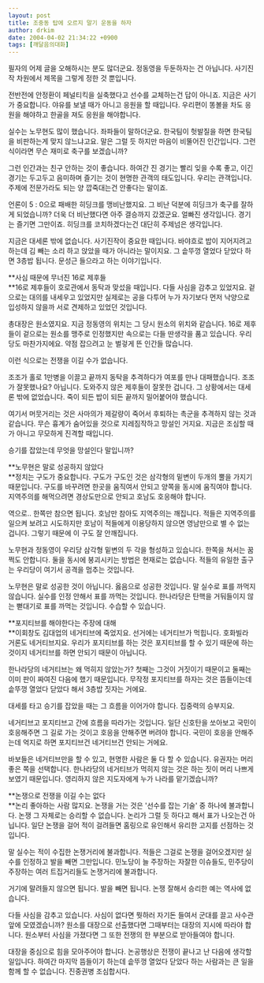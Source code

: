 ```yaml
---
layout: post
title: 조중동 탑에 오르지 말기 운동을 하자
author: drkim
date: 2004-04-02 21:34:22 +0900
tags: [깨달음의대화]
---
```

필자의 어제 글을 오해하시는 분도 많더군요. 정동영을 두둔하자는 건 아닙니다. 사기진작 차원에서 제목을 그렇게 정한 것 뿐입니다. 

전반전에 안정환이 페널티킥을 실축했다고 선수를 교체하는건 답이 아니죠. 지금은 사기가 중요합니다. 야유를 보낼 때가 아니고 응원을 할 때입니다. 우리편이 똥볼을 차도 응원을 해야하고 한골을 져도 응원을 해야합니다. 

실수는 노무현도 많이 했습니다. 좌파들이 말하더군요. 한국팀이 헛발질을 하면 한국팀을 비판하는게 맞지 않느냐고요. 말은 그럴 듯 하지만 마음이 비뚤어진 인간입니다. 그런 식이라면 무슨 재미로 축구를 보겠습니까?

그런 인간과는 친구 안하는 것이 좋습니다. 하여간 진 경기는 빨리 잊을 수록 좋고, 이긴 경기는 두고두고 음미하며 즐기는 것이 현명한 관객의 태도입니다. 우리는 관객입니다. 주제에 전문가라도 되는 양 깝죽대는건 안좋다는 말이죠.

언론이 5 : 0으로 패배한 히딩크를 맹비난했지요. 그 비난 덕분에 히딩크가 축구를 잘하게 되었습니까? 더욱 더 비난했다면 아주 결승까지 갔겠군요. 얼빠진 생각입니다. 경기는 즐기면 그만이죠. 히딩크를 코치하겠다는건 대단히 주제넘은 생각입니다. 

지금은 대세론 밖에 없습니다. 사기진작이 중요한 때입니다. 바야흐로 밥이 지어지려고 하는데 김 빼는 소리 하고 앉았을 때가 아니라는 말이지요. 그 솥뚜껑 열었다 닫았다 하면 3층밥 됩니다. 문성근 들으라고 하는 이야기입니다. 

**사심 때문에 무너진 16로 제후들  
**16로 제후들이 호로관에서 동탁과 맞섰을 때입니다. 다들 사심을 감추고 있었지요. 겉으로는 대의를 내세우고 있었지만 실제로는 공을 다투어 누가 자기보다 먼저 낙양으로 입성하지 않을까 서로 견제하고 있었던 것입니다. 

총대장은 원소였지요. 지금 정동영의 위치는 그 당시 원소의 위치와 같습니다. 16로 제후들이 겉으로는 원소를 맹주로 인정했지만 속으로는 다들 딴생각을 품고 있습니다. 우리당도 마찬가지에요. 약점 잡으려고 눈 벌겋게 뜬 인간들 많습니다. 

이런 식으로는 전쟁을 이길 수가 없습니다. 

조조가 홀로 1만병을 이끌고 끝까지 동탁을 추격하다가 여포를 만나 대패했습니다. 조조가 잘못했나요? 아닙니다. 도와주지 않은 제후들이 잘못한 겁니다. 그 상황에서는 대세론 밖에 없었습니다. 죽이 되든 밥이 되든 끝까지 밀어붙어야 했습니다. 

여기서 머뭇거리는 것은 사마의가 제갈량이 죽어서 후퇴하는 촉군을 추격하지 않는 것과 같습니다. 무슨 흉계가 숨어있을 것으로 지레짐작하고 망설인 거지요. 지금은 조심할 때가 아니고 무모하게 진격할 때입니다. 

승기를 잡았는데 무엇을 망설인다 말입니까?

**노무현은 말로 성공하지 않았다  
**정치는 구도가 중요합니다. 구도가 구도인 것은 삼각형의 밑변이 두개의 뿔을 가지기 때문입니다. 구도를 바꾸려면 한곳을 움직여서 안되고 양쪽을 동시에 움직여야 합니다. 지역주의를 해먹으려면 경상도만으로 안되고 호남도 호응해야 합니다. 

역으로.. 한쪽만 참으면 됩니다. 호남만 참아도 지역주의는 깨집니다. 적들은 지역주의를 일으켜 보려고 시도하지만 호남이 적들에게 이용당하지 않으면 영남만으로 별 수 없는 겁니다. 그렇기 때문에 이 구도 잘 안깨집니다. 

노무현과 정동영이 우리당 삼각형 밑변의 두 각을 형성하고 있습니다. 한쪽을 쳐서는 꿈쩍도 안합니다. 둘을 동시에 붕괴시키는 방법은 현재로는 없습니다. 적들의 유일한 출구는 우리당이 여기서 공격을 멈추는 것입니다. 

노무현은 말로 성공한 것이 아닙니다. 옳음으로 성공한 것입니다. 말 실수로 표를 까먹지 않습니다. 실수를 인정 안해서 표를 까먹는 것입니다. 한나라당은 탄핵을 거둬들이지 않는 뻗대기로 표를 까먹는 것입니다. 수습할 수 있습니다. 

**포지티브를 해야한다는 주장에 대해  
**이회창도 김대업의 네거티브에 죽었지요. 선거에는 네거티브가 먹힙니다. 호화빌라 거론도 네거티브지요. 우리가 포지티브를 하는 것은 포지티브를 할 수 있기 때문에 하는 것이지 네거티브를 하면 안되기 때문이 아닙니다. 

한나라당의 네거티브는 왜 먹히지 않았는가? 첫째는 그것이 거짓이기 때문이고 둘째는 이미 판이 짜여진 다음에 했기 때문입니다. 무작정 포지티브를 하자는 것은 뜸들이는데 솥뚜껑 열었다 닫았다 해서 3층밥 짓자는 거에요.

대세를 타고 승기를 잡았을 때는 그 흐름을 이어가야 합니다. 집중력의 승부지요.

네거티브고 포지티브고 간에 흐름을 따라가는 것입니다. 일단 신호탄을 쏘아보고 국민이 호응해주면 그 길로 가는 것이고 호응을 안해주면 버려야 합니다. 국민이 호응을 안해주는데 억지로 하면 포지티브건 네거티브건 안되는 거에요. 

바보들은 네거티브만을 할 수 있고, 현명한 사람은 둘 다 할 수 있습니다. 유권자는 머리 좋은 쪽을 선택합니다. 한나라당의 네거티브가 먹히지 않는 것은 하는 짓이 머리 나쁘게 보였기 때문입니다. 영리하지 않은 지도자에게 누가 나라를 맡기겠습니까?

**논쟁으로 전쟁을 이길 수는 없다  
**논리 좋아하는 사람 많지요. 논쟁을 거는 것은 '선수를 잡는 기술' 중 하나에 불과합니다. 논쟁 그 자체로는 승리할 수 없습니다. 논리가 그럴 듯 하다고 해서 표가 나오는건 아닙니다. 일단 논쟁을 걸어 적이 걸려들면 홈링으로 유인해서 유리한 고지를 선점하는 것입니다. 

말 실수는 적이 수집한 논쟁거리에 불과합니다. 적들은 그걸로 논쟁을 걸어오겠지만 실수를 인정하고 발을 빼면 그만입니다. 민노당이 늘 주장하는 자잘한 이슈들도, 민주당이 주장하는 여러 트집거리들도 논쟁거리에 불과합니다. 

거기에 말려들지 않으면 됩니다. 발을 빼면 됩니다. 논쟁 잘해서 승리한 예는 역사에 없습니다. 

다들 사심을 감추고 있습니다. 사심이 없다면 뭣하러 자기돈 들여서 군대를 끌고 사수관 앞에 모였겠습니까? 원소를 대장으로 선출했다면 그때부터는 대장의 지시에 따라야 합니다. 원소부터 사심을 가졌다면 그 또한 전쟁의 한 부분으로 받아들여야 합니다. 

대장을 중심으로 힘을 모아주어야 합니다. 논공행상은 전쟁이 끝나고 난 다음에 생각할 일입니다. 하여간 마지막 뜸들이기 하는데 솥뚜껑 열었다 닫았다 하는 사람과는 큰 일을 함께 할 수 없습니다. 진중권병 조심합시다.